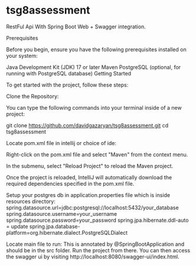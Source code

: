# tsg8assessment

RestFul Api With Spring Boot Web + Swagger integration.

Prerequisites

Before you begin, ensure you have the following prerequisites installed on your system:

Java Development Kit (JDK) 17 or later
Maven
PostgreSQL (optional, for running with PostgreSQL database)
Getting Started

To get started with the project, follow these steps:

Clone the Repository:

You can type the following commands into your terminal inside of a new project:

git clone https://github.com/davidgazaryan/tsg8assessment.git cd tsg8assessment

Locate pom.xml file in intellij or choice of ide:

Right-click on the pom.xml file and select "Maven" from the context menu.

In the submenu, select "Reload Project" to reload the Maven project.

Once the project is reloaded, IntelliJ will automatically download the required dependencies specified in the pom.xml file.

Setup your postgres db in application.properties file which is inside resources directory: spring.datasource.url=jdbc:postgresql://localhost:5432/your_database spring.datasource.username=your_username spring.datasource.password=your_password spring.jpa.hibernate.ddl-auto = update spring.jpa.database-platform=org.hibernate.dialect.PostgreSQLDialect

Locate main file to run: This is annotated by @SpringBootApplication and should be in the src folder. Run the project from there. You can then access the swagger ui by visiting http://localhost:8080/swagger-ui/index.html.